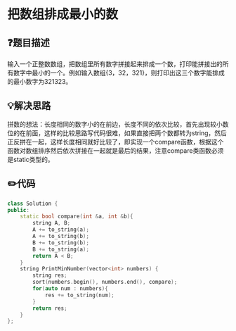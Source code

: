 # 把数组排成最小的数

## :question:题目描述
输入一个正整数数组，把数组里所有数字拼接起来排成一个数，打印能拼接出的所有数字中最小的一个。例如输入数组{3，32，321}，则打印出这三个数字能排成的最小数字为321323。

## :bulb:解决思路
拼数的想法：长度相同的数字小的在前边，长度不同的依次比较，首先出现较小数位的在前面，这样的比较思路写代码很难，如果直接把两个数都转为string，然后正反拼在一起，这样长度相同就好比较了，即实现一个compare函数，根据这个函数对数组排序然后依次拼接在一起就是最后的结果，注意compare类函数必须是static类型的。

## :pencil2:代码
```c++
class Solution {
public:
    static bool compare(int &a, int &b){
        string A, B;
        A += to_string(a);
        A += to_string(b);
        B += to_string(b);
        B += to_string(a);
        return A < B;
    }
    string PrintMinNumber(vector<int> numbers) {
        string res;
        sort(numbers.begin(), numbers.end(), compare);
        for(auto num : numbers){
            res += to_string(num);
        }
        return res;
    }
};
```